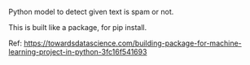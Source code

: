 Python model to detect given text is spam or not.

This is built like a package, for pip install.

Ref: https://towardsdatascience.com/building-package-for-machine-learning-project-in-python-3fc16f541693